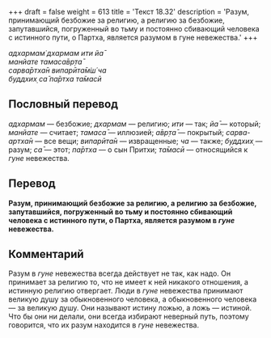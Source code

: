 +++
draft = false
weight = 613
title = 'Текст 18.32'
description = 'Разум, принимающий безбожие за религию, а религию за безбожие, запутавшийся, погруженный во тьму и постоянно сбивающий человека с истинного пути, о Партха, является разумом в гуне невежества.'
+++

_адхармам̇ дхармам ити йа̄  
манйате тамаса̄вр̣та̄  
сарва̄ртха̄н випарӣта̄м̇ш́ ча  
буддхих̣ са̄ па̄ртха та̄масӣ_

## Пословный перевод

_адхармам_ — безбожие; _дхармам_ — религию; _ити_ — так; _йа̄_ — который; _манйате_ — считает; _тамаса̄_ — иллюзией; _а̄вр̣та̄_ — покрытый; _сарва_\-_артха̄н_ — все вещи; _випарӣта̄н_ — извращенные; _ча_ — также; _буддхих̣_ — разум; _са̄_ — этот; _па̄ртха_ — о сын Притхи; _та̄масӣ_ — относящийся к _гуне_ невежества.

## Перевод

**Разум, принимающий безбожие за религию, а религию за безбожие, запутавшийся, погруженный во тьму и постоянно сбивающий человека с истинного пути, о Партха, является разумом в _гуне_ невежества.**

## Комментарий

Разум в _гуне_ невежества всегда действует не так, как надо. Он принимает за религию то, что не имеет к ней никакого отношения, а истинную религию отвергает. Люди в _гуне_ невежества принимают великую душу за обыкновенного человека, а обыкновенного человека — за великую душу. Они называют истину ложью, а ложь — истиной. Что бы они ни делали, они всегда избирают неверный путь, поэтому говорится, что их разум находится в _гуне_ невежества.
